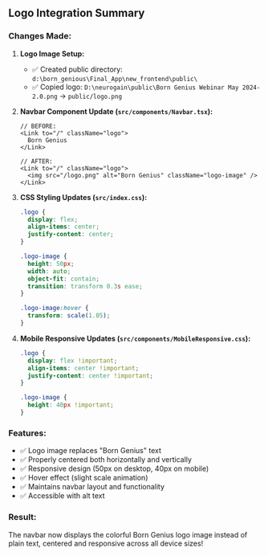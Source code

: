 ## Logo Integration Summary

### Changes Made:

1. **Logo Image Setup:**
   - ✅ Created public directory: `d:\born_genious\Final_App\new_frontend\public\`
   - ✅ Copied logo: `D:\neurogain\public\Born Genius Webinar May 2024-2.0.png` → `public/logo.png`

2. **Navbar Component Update (`src/components/Navbar.tsx`):**
   ```tsx
   // BEFORE:
   <Link to="/" className="logo">
     Born Genius
   </Link>

   // AFTER:
   <Link to="/" className="logo">
     <img src="/logo.png" alt="Born Genius" className="logo-image" />
   </Link>
   ```

3. **CSS Styling Updates (`src/index.css`):**
   ```css
   .logo {
     display: flex;
     align-items: center;
     justify-content: center;
   }

   .logo-image {
     height: 50px;
     width: auto;
     object-fit: contain;
     transition: transform 0.3s ease;
   }

   .logo-image:hover {
     transform: scale(1.05);
   }
   ```

4. **Mobile Responsive Updates (`src/components/MobileResponsive.css`):**
   ```css
   .logo {
     display: flex !important;
     align-items: center !important;
     justify-content: center !important;
   }
   
   .logo-image {
     height: 40px !important;
   }
   ```

### Features:
- ✅ Logo image replaces "Born Genius" text
- ✅ Properly centered both horizontally and vertically
- ✅ Responsive design (50px on desktop, 40px on mobile)
- ✅ Hover effect (slight scale animation)
- ✅ Maintains navbar layout and functionality
- ✅ Accessible with alt text

### Result:
The navbar now displays the colorful Born Genius logo image instead of plain text, centered and responsive across all device sizes!
